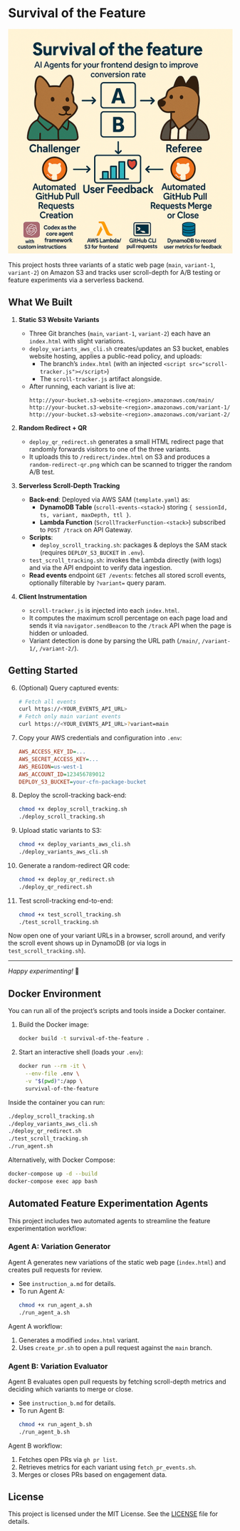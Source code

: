 # Survival of the Feature

![Intro Image](intro-img.png)


This project hosts three variants of a static web page (`main`, `variant-1`, `variant-2`) on Amazon S3 and tracks user scroll-depth for A/B testing or feature experiments via a serverless backend.


## What We Built

1. **Static S3 Website Variants**
   - Three Git branches (`main`, `variant-1`, `variant-2`) each have an `index.html` with slight variations.
   - `deploy_variants_aws_cli.sh` creates/updates an S3 bucket, enables website hosting, applies a public-read policy, and uploads:
     - The branch’s `index.html` (with an injected `<script src="scroll-tracker.js"></script>`)
     - The `scroll-tracker.js` artifact alongside.
   - After running, each variant is live at:
     ```
     http://your-bucket.s3-website-<region>.amazonaws.com/main/
     http://your-bucket.s3-website-<region>.amazonaws.com/variant-1/
     http://your-bucket.s3-website-<region>.amazonaws.com/variant-2/
     ```

2. **Random Redirect + QR**
   - `deploy_qr_redirect.sh` generates a small HTML redirect page that randomly forwards visitors to one of the three variants.
   - It uploads this to `/redirect/index.html` on S3 and produces a `random-redirect-qr.png` which can be scanned to trigger the random A/B test.

3. **Serverless Scroll-Depth Tracking**
   - **Back-end**: Deployed via AWS SAM (`template.yaml`) as:
     - **DynamoDB Table** (`scroll-events-<stack>`) storing `{ sessionId, ts, variant, maxDepth, ttl }`.
     - **Lambda Function** (`ScrollTrackerFunction-<stack>`) subscribed to `POST /track` on API Gateway.
   - **Scripts**:
     - `deploy_scroll_tracking.sh`: packages & deploys the SAM stack (requires `DEPLOY_S3_BUCKET` in `.env`).
   - `test_scroll_tracking.sh`: invokes the Lambda directly (with logs) and via the API endpoint to verify data ingestion.
   - **Read events** endpoint `GET /events`: fetches all stored scroll events, optionally filterable by `?variant=` query param.

4. **Client Instrumentation**
   - `scroll-tracker.js` is injected into each `index.html`.
   - It computes the maximum scroll percentage on each page load and sends it via `navigator.sendBeacon` to the `/track` API when the page is hidden or unloaded.
   - Variant detection is done by parsing the URL path (`/main/`, `/variant-1/`, `/variant-2/`).

## Getting Started
6. (Optional) Query captured events:
   ```bash
   # Fetch all events
   curl https://<YOUR_EVENTS_API_URL>
   # Fetch only main variant events
   curl https://<YOUR_EVENTS_API_URL>?variant=main
   ```

1. Copy your AWS credentials and configuration into `.env`:
   ```ini
   AWS_ACCESS_KEY_ID=...
   AWS_SECRET_ACCESS_KEY=...
   AWS_REGION=us-west-1
   AWS_ACCOUNT_ID=123456789012
   DEPLOY_S3_BUCKET=your-cfn-package-bucket
   ```

2. Deploy the scroll-tracking back-end:
   ```bash
   chmod +x deploy_scroll_tracking.sh
   ./deploy_scroll_tracking.sh
   ```

3. Upload static variants to S3:
   ```bash
   chmod +x deploy_variants_aws_cli.sh
   ./deploy_variants_aws_cli.sh
   ```

4. Generate a random-redirect QR code:
   ```bash
   chmod +x deploy_qr_redirect.sh
   ./deploy_qr_redirect.sh
   ```

5. Test scroll-tracking end-to-end:
   ```bash
   chmod +x test_scroll_tracking.sh
   ./test_scroll_tracking.sh
   ```

Now open one of your variant URLs in a browser, scroll around, and verify the scroll event shows up in DynamoDB (or via logs in `test_scroll_tracking.sh`).

---
_Happy experimenting!_ 🚀

## Docker Environment

You can run all of the project’s scripts and tools inside a Docker container.

1. Build the Docker image:
   ```bash
   docker build -t survival-of-the-feature .
   ```

2. Start an interactive shell (loads your `.env`):
   ```bash
   docker run --rm -it \
     --env-file .env \
     -v "$(pwd)":/app \
     survival-of-the-feature
   ```

Inside the container you can run:
```bash
./deploy_scroll_tracking.sh
./deploy_variants_aws_cli.sh
./deploy_qr_redirect.sh
./test_scroll_tracking.sh
./run_agent.sh
```

Alternatively, with Docker Compose:
```bash
docker-compose up -d --build
docker-compose exec app bash
```

## Automated Feature Experimentation Agents

This project includes two automated agents to streamline the feature experimentation workflow:

### Agent A: Variation Generator
Agent A generates new variations of the static web page (`index.html`) and creates pull requests for review.

- See `instruction_a.md` for details.
- To run Agent A:
  ```bash
  chmod +x run_agent_a.sh
  ./run_agent_a.sh
  ```

Agent A workflow:
1. Generates a modified `index.html` variant.
2. Uses `create_pr.sh` to open a pull request against the `main` branch.

### Agent B: Variation Evaluator
Agent B evaluates open pull requests by fetching scroll-depth metrics and deciding which variants to merge or close.

- See `instruction_b.md` for details.
- To run Agent B:
  ```bash
  chmod +x run_agent_b.sh
  ./run_agent_b.sh
  ```

Agent B workflow:
1. Fetches open PRs via `gh pr list`.
2. Retrieves metrics for each variant using `fetch_pr_events.sh`.
3. Merges or closes PRs based on engagement data.

## License

This project is licensed under the MIT License. See the [LICENSE](LICENSE) file for details.